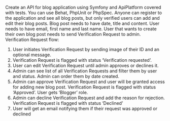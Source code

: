 Create an API for blog application using Symfony and ApiPlatform covered with tests. You can
use Behat, PhpUnit or PhpSpec.
Anyone can register to the application and see all blog posts, but only verified users can add
and edit their blog posts. Blog post needs to have date, title and content. User needs to have
email, first name and last name.
User that wants to create their own blog post needs to send Verification Request to admin.
Verification Request flow:
1. User initiates Verification Request by sending image of their ID and an optional
message.
2. Verification Request is flagged with status ‘Verification requested’.
3. User can edit Verification Request until admin approves or declines it.
4. Admin can see list of all Verification Requests and filter them by user and status. Admin
can order them by date created.
5. Admin can approve Verification Request and user will be granted access for adding new
blog post. Verification Request is flagged with status ‘Approved’. User gets ‘Blogger’
role.
6. Admin can decline Verification Request and add the reason for rejection. Verification
Request is flagged with status ‘Declined’
7. User will get an email notifying them if their request was approved or declined
